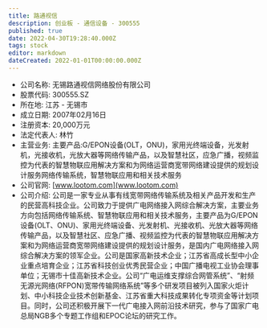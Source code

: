 ```yaml
---
title: 路通视信
description: 创业板 - 通信设备 - 300555
published: true
date: 2022-04-30T19:28:40.000Z
tags: stock
editor: markdown
dateCreated: 2022-01-01T00:00:00.000Z
---
```


- 公司名称: 无锡路通视信网络股份有限公司
- 股票代码: 300555.SZ
- 所在地: 江苏 - 无锡市
- 成立日期: 2007年02月16日
- 注册资本: 20,000万元
- 法定代表人: 林竹
- 主营业务: 主要产品:G/EPON设备(OLT，ONU)，家用光终端设备，光发射机，光接收机，光放大器等网络传输产品，以及智慧社区，应急广播，视频监控为代表的智慧物联应用解决方案和为网络运营商宽带网络建设提供的规划设计服务网络传输系统，智慧物联应用和相关技术服务
- 公司官网: [www.lootom.com](www.lootom.com)
- 公司介绍: 公司是一家专业从事有线宽带网络传输系统及相关产品开发和生产的民营高科技企业。公司致力于提供广电网络接入网综合解决方案，主要业务方向包括网络传输系统、智慧物联应用和相关技术服务，主要产品为G/EPON设备(OLT、ONU)、家用光终端设备、光发射机、光接收机、光放大器等网络传输产品，以及智慧社区、应急广播、视频监控为代表的智慧物联应用解决方案和为网络运营商宽带网络建设提供的规划设计服务，是国内广电网络接入网综合解决方案的领军企业。公司是国家高新技术企业；江苏省高成长型中小企业重点培育企业；江苏省科技创业优秀民营企业；中国广播电视工业协会理事单位；无锡市十佳高新技术企业。公司“广电运维支撑综合网管系统”、“射频无源光网络(RFPON)宽带传输网络系统”等多个研发项目被列入国家火炬计划、中小科技企业技术创新基金、江苏省重大科技成果转化专项资金等计划项目。同时，公司还积极开展下一代广电接入网前沿技术研究，参与了国家广电总局NGB多个专题工作组和EPOC论坛的研究工作。


